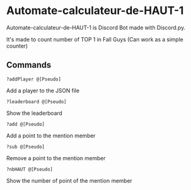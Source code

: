 # Automate-calculateur-de-HAUT-1

Automate-calculateur-de-HAUT-1 is Discord Bot made with Discord.py.

It's made to count number of TOP 1 in Fall Guys (Can work as a simple counter)

## Commands

```
?addPlayer @[Pseudo]
```
Add a player to the JSON file

```
?leaderboard @[Pseudo]
```
Show the leaderboard

```
?add @[Pseudo]
```
Add a point to the mention member

```
?sub @[Pseudo]
```
Remove a point to the mention member

```
?nbHAUT @[Pseudo]
```
Show the number of point of the mention member
